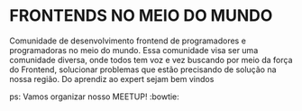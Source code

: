 # FRONTENDS NO MEIO DO MUNDO
Comunidade de desenvolvimento frontend de programadores e programadoras no meio do mundo. Essa comunidade visa ser uma comunidade diversa, onde todos tem voz e vez buscando por meio da força do Frontend, solucionar problemas que estão precisando de solução na nossa região. Do aprendiz ao expert sejam bem vindos 

ps: Vamos organizar nosso MEETUP! :bowtie:	
